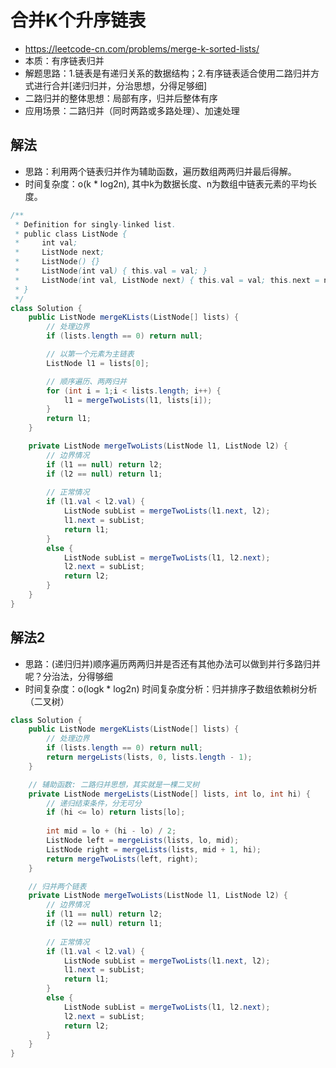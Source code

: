 # 合并K个升序链表
- https://leetcode-cn.com/problems/merge-k-sorted-lists/
- 本质：有序链表归并
- 解题思路：1.链表是有递归关系的数据结构；2.有序链表适合使用二路归并方式进行合并[递归归并，分治思想，分得足够细]
- 二路归并的整体思想：局部有序，归并后整体有序
- 应用场景：二路归并（同时两路或多路处理）、加速处理

## 解法
- 思路：利用两个链表归并作为辅助函数，遍历数组两两归并最后得解。
- 时间复杂度：o(k * log2n), 其中k为数据长度、n为数组中链表元素的平均长度。

```java
/**
 * Definition for singly-linked list.
 * public class ListNode {
 *     int val;
 *     ListNode next;
 *     ListNode() {}
 *     ListNode(int val) { this.val = val; }
 *     ListNode(int val, ListNode next) { this.val = val; this.next = next; }
 * }
 */
class Solution {
    public ListNode mergeKLists(ListNode[] lists) {
        // 处理边界
        if (lists.length == 0) return null;

        // 以第一个元素为主链表
        ListNode l1 = lists[0];

        // 顺序遍历、两两归并
        for (int i = 1;i < lists.length; i++) {
            l1 = mergeTwoLists(l1, lists[i]);
        }
        return l1;
    }

    private ListNode mergeTwoLists(ListNode l1, ListNode l2) {
        // 边界情况
        if (l1 == null) return l2;
        if (l2 == null) return l1;
        
        // 正常情况
        if (l1.val < l2.val) {
            ListNode subList = mergeTwoLists(l1.next, l2);
            l1.next = subList;
            return l1;
        }
        else {
            ListNode subList = mergeTwoLists(l1, l2.next);
            l2.next = subList;
            return l2;
        }
    }
}
```

## 解法2
- 思路：(递归归并)顺序遍历两两归并是否还有其他办法可以做到并行多路归并呢？分治法，分得够细
- 时间复杂度：o(logk * log2n) 时间复杂度分析：归并排序子数组依赖树分析（二叉树）

```java
class Solution {
    public ListNode mergeKLists(ListNode[] lists) {
        // 处理边界
        if (lists.length == 0) return null;
        return mergeLists(lists, 0, lists.length - 1);
    }

    // 辅助函数: 二路归并思想，其实就是一棵二叉树
    private ListNode mergeLists(ListNode[] lists, int lo, int hi) {
        // 递归结束条件，分无可分
        if (hi <= lo) return lists[lo];
        
        int mid = lo + (hi - lo) / 2;
        ListNode left = mergeLists(lists, lo, mid);
        ListNode right = mergeLists(lists, mid + 1, hi);
        return mergeTwoLists(left, right);
    } 

    // 归并两个链表
    private ListNode mergeTwoLists(ListNode l1, ListNode l2) {
        // 边界情况
        if (l1 == null) return l2;
        if (l2 == null) return l1;
        
        // 正常情况
        if (l1.val < l2.val) {
            ListNode subList = mergeTwoLists(l1.next, l2);
            l1.next = subList;
            return l1;
        }
        else {
            ListNode subList = mergeTwoLists(l1, l2.next);
            l2.next = subList;
            return l2;
        }
    }
}
```

